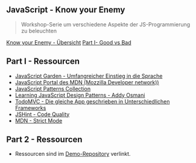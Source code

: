 ## JavaScript - Know your Enemy

> Workshop-Serie um verschiedene Aspekte der JS-Programmierung zu beleuchten

[Know your Enemy - Übersicht](http://tilmanpotthof.github.io/javascript-know-your-enemy/#/)
[Part I- Good vs Bad](http://tilmanpotthof.github.io/javascript-know-your-enemy/part-01-good-vs-bad.html#/)

## Part I - Ressourcen ##

* [JavaScript Garden - Umfangreicher Einstieg in die Sprache](http://bonsaiden.github.com/JavaScript-Garden/)
* [JavaScript Portal des MDN (Mozzilla Developer network))](https://developer.mozilla.org/en-US/docs/JavaScript)
* [JavaScript Patterns Collection](http://shichuan.github.com/javascript-patterns/)
* [Learning JavaScript Design Patterns - Addy Osmani](http://addyosmani.com/resources/essentialjsdesignpatterns/book/#modulepatternjavascript)
* [TodoMVC - Die gleiche App geschrieben in Unterschiedlichen Frameworks](http://todomvc.com)
* [JSHint - Code Quality](http://jshint.com/)
* [MDN - Strict Mode](https://developer.mozilla.org/de/docs/Web/JavaScript/Reference/Strict_mode)

## Part 2 - Ressourcen

* Ressourcen sind im [Demo-Repository](https://github.com/tilmanpotthof/es6-setup) verlinkt.